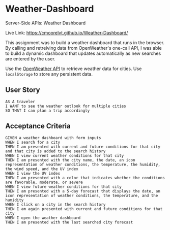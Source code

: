 # Weather-Dashboard
Server-Side APIs: Weather Dashboard

Live Link: https://cmoorelvt.github.io/Weather-Dashboard/

This assignment was to build a weather dashboard that runs in the browser. By calling and retreiving data from OpenWeather's one-call API, I was able to build a dynamic dashboard that updates automatically as new searches are entered by the user.

Use the [OpenWeather API](https://openweathermap.org/api) to retrieve weather data for cities. Use `localStorage` to store any persistent data.
## User Story

```
AS A traveler
I WANT to see the weather outlook for multiple cities
SO THAT I can plan a trip accordingly
```

## Acceptance Criteria

```
GIVEN a weather dashboard with form inputs
WHEN I search for a city
THEN I am presented with current and future conditions for that city and that city is added to the search history
WHEN I view current weather conditions for that city
THEN I am presented with the city name, the date, an icon representation of weather conditions, the temperature, the humidity, the wind speed, and the UV index
WHEN I view the UV index
THEN I am presented with a color that indicates whether the conditions are favorable, moderate, or severe
WHEN I view future weather conditions for that city
THEN I am presented with a 5-day forecast that displays the date, an icon representation of weather conditions, the temperature, and the humidity
WHEN I click on a city in the search history
THEN I am again presented with current and future conditions for that city
WHEN I open the weather dashboard
THEN I am presented with the last searched city forecast
```
